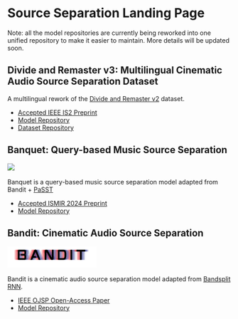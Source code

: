 # Source Separation Landing Page 

Note: all the model repositories are currently being reworked into one unified repository to make it easier to maintain. More details will be updated soon. 

## Divide and Remaster v3: Multilingual Cinematic Audio Source Separation Dataset 
A multilingual rework of the [Divide and Remaster v2](https://github.com/darius522/dnr-utils) dataset.

- [Accepted IEEE IS2 Preprint](https://arxiv.org/abs/2407.07275)
- [Model Repository](https://github.com/kwatcharasupat/bandit-v2)
- [Dataset Repository](https://github.com/kwatcharasupat/divide-and-remaster-v3)

## Banquet: Query-based Music Source Separation 

<div >
	<img width=200px src="https://github.com/kwatcharasupat/query-bandit/blob/main/assets/banquet-logo.png">
</div> 

Banquet is a query-based music source separation model adapted from Bandit + [PaSST](https://github.com/kkoutini/PaSST)

- [Accepted ISMIR 2024 Preprint](https://arxiv.org/abs/2406.18747)
- [Model Repository](https://github.com/kwatcharasupat/query-bandit)


## Bandit: Cinematic Audio Source Separation 

<div >
	<img width=200px src="https://github.com/kwatcharasupat/bandit/blob/main/assets/bandit-logo.png">
</div> 

Bandit is a cinematic audio source separation model adapted from [Bandsplit RNN](https://arxiv.org/abs/2209.15174).

- [IEEE OJSP Open-Access Paper](https://ieeexplore.ieee.org/document/10342812)
- [Model Repository](https://github.com/kwatcharasupat/bandit)

